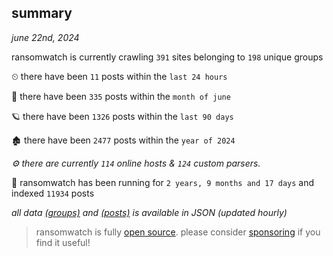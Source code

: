 
## summary
_june 22nd, 2024_

ransomwatch is currently crawling `391` sites belonging to `198` unique groups

⏲ there have been `11` posts within the `last 24 hours`

🦈 there have been `335` posts within the `month of june`

🪐 there have been `1326` posts within the `last 90 days`

🏚 there have been `2477` posts within the `year of 2024`

_⚙️ there are currently `114` online hosts & `124` custom parsers._

🦕 ransomwatch has been running for `2 years, 9 months and 17 days` and indexed `11934` posts

_all data  [(groups)](http://ransomwhat.telemetry.ltd/groups) and [(posts)](http://ransomwhat.telemetry.ltd/posts) is available in JSON (updated hourly)_

> ransomwatch is fully [open source](https://github.com/joshhighet/ransomwatch#ransomwatch--). please consider [sponsoring](https://github.com/sponsors/joshhighet) if you find it useful!
